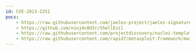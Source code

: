 ```yaml
---
id: CVE-2013-2251
pocs:
    - https://raw.githubusercontent.com/jaeles-project/jaeles-signatures/master/cves/apache-struts-rce-cve-2013-2251.yaml
    - https://github.com/ninj4c0d3r/ShellEvil
    - https://raw.githubusercontent.com/projectdiscovery/nuclei-templates/master/cves/CVE-2013-2251.yaml
    - https://raw.githubusercontent.com/rapid7/metasploit-framework/master/modules/exploits/multi/http/struts_default_action_mapper.rb
---
```

